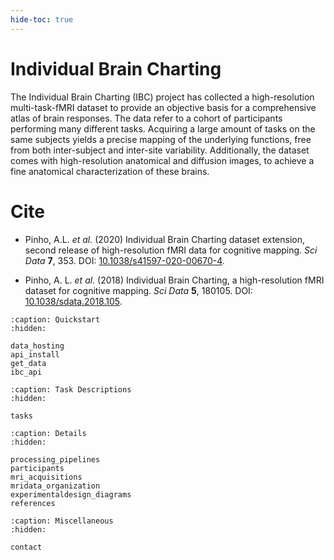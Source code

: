 ```yaml
---
hide-toc: true
---
```


# Individual Brain Charting

The Individual Brain Charting (IBC) project has collected a high-resolution multi-task-fMRI dataset to provide an objective basis for a comprehensive atlas of brain responses. The data refer to a cohort of participants performing many different tasks. Acquiring a large amount of tasks on the same subjects yields a precise mapping of the underlying functions, free from both inter-subject and inter-site variability. Additionally, the dataset comes with high-resolution anatomical and diffusion images, to achieve a fine anatomical characterization of these brains.

# Cite

- Pinho, A.L. *et al.* (2020) Individual Brain Charting dataset extension, second release of high-resolution fMRI data for cognitive mapping. *Sci Data* **7**, 353. DOI: [10.1038/s41597-020-00670-4](https://doi.org/10.1038/s41597-020-00670-4).

- Pinho, A. L. *et al.* (2018) Individual Brain Charting, a high-resolution fMRI dataset for cognitive mapping. *Sci Data* **5**, 180105. DOI: [10.1038/sdata.2018.105](https://doi.org/10.1038/sdata.2018.105).

```{toctree}
:caption: Quickstart
:hidden:

data_hosting
api_install
get_data
ibc_api
```

```{toctree}
:caption: Task Descriptions
:hidden:

tasks
```

```{toctree}
:caption: Details
:hidden:

processing_pipelines
participants
mri_acquisitions
mridata_organization
experimentaldesign_diagrams
references
```

```{toctree}
:caption: Miscellaneous
:hidden:

contact
```